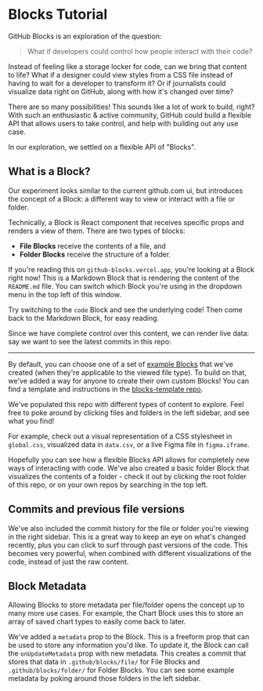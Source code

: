 # Blocks Tutorial

GitHub Blocks is an exploration of the question:

> What if developers could control how people interact with their code?

Instead of feeling like a storage locker for code, can we bring that content to life? What if a designer could view styles from a CSS file instead of having to wait for a developer to transform it? Or if journalists could visualize data right on GitHub, along with how it's changed over time?

There are so many possibilities! This sounds like a lot of work to build, right? With such an enthusiastic & active community, GitHub could build a flexible API that allows users to take control, and help with building out any use case.

In our exploration, we settled on a flexible API of "Blocks".

## What is a Block?

Our experiment looks similar to the current github.com ui, but introduces the concept of a Block: a different way to view or interact with a file or folder.

Technically, a Block is React component that receives specific props and renders a view of them. There are two types of blocks:

- **File Blocks** receive the contents of a file, and
- **Folder Blocks** receive the structure of a folder.

If you're reading this on `github-blocks.vercel.app`, you're looking at a Block right now! This is a Markdown Block that is rendering the content of the `README.md` file. You can switch which Block you're using in the dropdown menu in the top left of this window.

Try switching to the `code` Block and see the underlying code! Then come back to the Markdown Block, for easy reading.

Since we have complete control over this content, we can render live data: say we want to see the latest commits in this repo:

<Commits />

---

By default, you can choose one of a set of [example Blocks](https://github.com/githubnext/blocks-examples) that we've created (when they're applicable to the viewed file type). To build on that, we've added a way for anyone to create their own custom Blocks! You can find a template and instructions in the [blocks-template repo](https://github.com/githubnext/blocks-template).

We've populated this repo with different types of content to explore. Feel free to poke around by clicking files and folders in the left sidebar, and see what you find!

For example, check out a visual representation of a CSS stylesheet in `global.css`, visualized data in `data.csv`, or a live Figma file in `figma.iframe`.

Hopefully you can see how a flexible Blocks API allows for completely new ways of interacting with code. We've also created a basic folder Block that visualizes the contents of a folder - check it out by clicking the root folder of this repo, or on your own repos by searching in the top left.

## Commits and previous file versions

We've also included the commit history for the file or folder you're viewing in the right sidebar. This is a great way to keep an eye on what's changed recently, plus you can click to surf through past versions of the code. This becomes very powerful, when combined with different visualizations of the code, instead of just the raw content.

## Block Metadata

Allowing Blocks to store metadata per file/folder opens the concept up to many more use cases. For example, the Chart Block uses this to store an array of saved chart types to easily come back to later.

We've added a `metadata` prop to the Block. This is a freeform prop that can be used to store any information you'd like. To update it, the Block can call the `onUpdateMetadata` prop with new metadata. This creates a commit that stores that data in `.github/blocks/file/` for File Blocks and `.github/blocks/folder/` for Folder Blocks. You can see some example metadata by poking around those folders in the left sidebar.
